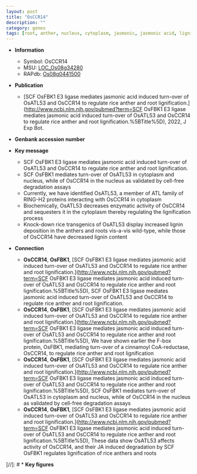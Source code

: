```yaml
---
layout: post
title: "OsCCR14"
description: ""
category: genes
tags: [root, anther, nucleus, cytoplasm, jasmonic, jasmonic acid, lignin]
---
```


* **Information**  
    + Symbol: OsCCR14  
    + MSU: [LOC_Os08g34280](http://rice.uga.edu/cgi-bin/ORF_infopage.cgi?orf=LOC_Os08g34280)  
    + RAPdb: [Os08g0441500](http://rapdb.dna.affrc.go.jp/viewer/gbrowse_details/irgsp1?name=Os08g0441500)  

* **Publication**  
    + [SCF OsFBK1 E3 ligase mediates jasmonic acid induced turn-over of OsATL53 and OsCCR14 to regulate rice anther and root lignification.](http://www.ncbi.nlm.nih.gov/pubmed?term=SCF OsFBK1 E3 ligase mediates jasmonic acid induced turn-over of OsATL53 and OsCCR14 to regulate rice anther and root lignification.%5BTitle%5D), 2022, J Exp Bot.

* **Genbank accession number**  

* **Key message**  
    + SCF OsFBK1 E3 ligase mediates jasmonic acid induced turn-over of OsATL53 and OsCCR14 to regulate rice anther and root lignification.
    + SCF OsFBK1 mediates turn-over of OsATL53 in cytoplasm and nucleus, while of OsCCR14 in the nucleus as validated by cell-free degradation assays
    + Currently, we have identified OsATL53, a member of ATL family of RING-H2 proteins interacting with OsCCR14 in cytoplasm
    + Biochemically, OsATL53 decreases enzymatic activity of OsCCR14 and sequesters it in the cytoplasm thereby regulating the lignification process
    + Knock-down rice transgenics of OsATL53 display increased lignin deposition in the anthers and roots vis-a-vis wild-type, while those of OsCCR14 have decreased lignin content

* **Connection**  
    + __OsCCR14__, __OsFBK1__, [SCF OsFBK1 E3 ligase mediates jasmonic acid induced turn-over of OsATL53 and OsCCR14 to regulate rice anther and root lignification.](http://www.ncbi.nlm.nih.gov/pubmed?term=SCF OsFBK1 E3 ligase mediates jasmonic acid induced turn-over of OsATL53 and OsCCR14 to regulate rice anther and root lignification.%5BTitle%5D), SCF OsFBK1 E3 ligase mediates jasmonic acid induced turn-over of OsATL53 and OsCCR14 to regulate rice anther and root lignification.
    + __OsCCR14__, __OsFBK1__, [SCF OsFBK1 E3 ligase mediates jasmonic acid induced turn-over of OsATL53 and OsCCR14 to regulate rice anther and root lignification.](http://www.ncbi.nlm.nih.gov/pubmed?term=SCF OsFBK1 E3 ligase mediates jasmonic acid induced turn-over of OsATL53 and OsCCR14 to regulate rice anther and root lignification.%5BTitle%5D), We have shown earlier the F-box protein, OsFBK1, mediating turn-over of a cinnamoyl CoA-reductase, OsCCR14, to regulate rice anther and root lignification
    + __OsCCR14__, __OsFBK1__, [SCF OsFBK1 E3 ligase mediates jasmonic acid induced turn-over of OsATL53 and OsCCR14 to regulate rice anther and root lignification.](http://www.ncbi.nlm.nih.gov/pubmed?term=SCF OsFBK1 E3 ligase mediates jasmonic acid induced turn-over of OsATL53 and OsCCR14 to regulate rice anther and root lignification.%5BTitle%5D),  SCF OsFBK1 mediates turn-over of OsATL53 in cytoplasm and nucleus, while of OsCCR14 in the nucleus as validated by cell-free degradation assays
    + __OsCCR14__, __OsFBK1__, [SCF OsFBK1 E3 ligase mediates jasmonic acid induced turn-over of OsATL53 and OsCCR14 to regulate rice anther and root lignification.](http://www.ncbi.nlm.nih.gov/pubmed?term=SCF OsFBK1 E3 ligase mediates jasmonic acid induced turn-over of OsATL53 and OsCCR14 to regulate rice anther and root lignification.%5BTitle%5D),  These data show OsATL53 affects activity of OsCCR14, and their JA induced degradation by SCF OsFBK1 regulates lignification of rice anthers and roots

[//]: # * **Key figures**  


